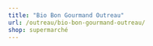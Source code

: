```yaml
---
title: "Bio Bon Gourmand Outreau"
url: /outreau/bio-bon-gourmand-outreau/
shop: supermarché
---
```

